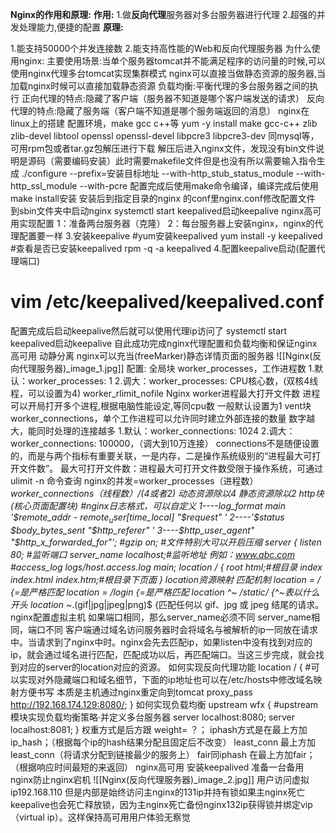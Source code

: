 **Nginx的作用和原理:**
	**作用:**
	1.做**反向代理**服务器对多台服务器进行代理
	2.超强的并发处理能力,便捷的配置
	**原理:**
	
1.能支持50000个并发连接数
2.能支持高性能的Web和反向代理服务器
为什么使用nginx:
主要使用场景:当单个服务器tomcat并不能满足程序的访问量的时候,可以使用nginx代理多台tomcat实现集群模式
nginx可以直接当做静态资源的服务器,当加载nginx时候可以直接加载静态资源
负载均衡:平衡代理的多台服务器之间的执行
正向代理的特点:隐藏了客户端（服务器不知道是哪个客户端发送的请求）
反向代理的特点:隐藏了服务端（客户端不知道是哪个服务端返回的消息）
nginx在linux上的搭建
配置环境，make gcc c++等
yum -y install make gcc-c++ zlib zlib-devel libtool openssl openssl-devel libpcre3 libpcre3-dev
同mysql等，可用rpm包或者tar.gz包解压进行下载
解压后进入nginx文件，发现没有bin文件说明是源码（需要编码安装）此时需要makefile文件但是也没有所以需要输入指令生成
./configure --prefix=安装目标地址 --with-http_stub_status_module --with-http_ssl_module --with-pcre
配置完成后使用make命令编译，编译完成后使用make install安装
安装后到指定目录的nginx 的conf里nginx.conf修改配置文件
到sbin文件夹中启动nginx
systemctl start keepalived启动keepalive
nginx高可用实现配置
1：准备两台服务器（克隆）
2：每台服务器上安装nginx，nginx的代理配置要一样
3.安装keepalive
#yum安装keepalived
yum install -y keepalived
#查看是否已安装keepalived
rpm -q -a keepalived
4.配置keepalive启动(配置代理端口)
# vim /etc/keepalived/keepalived.conf
配置完成后启动keepalive然后就可以使用代理ip访问了
systemctl start keepalived启动keepalive
自此成功完成nginx代理配置和负载均衡和保证nginx高可用
动静分离
nginx可以充当(freeMarker)静态详情页面的服务器
![[Nginx(反向代理服务器)_image_1.jpg]]
配置:
全局块
worker_processes，工作进程数
1.默认：worker_processes: 1
2.调大：worker_processes: CPU核心数，(双核4线程，可以设置为4)
worker_rlimit_nofile
Nginx worker进程最大打开文件数
进程可以开局打开多个进程,根据电脑性能设定,等同cpu数
一般默认设置为1
vent块
worker_connections，单个工作进程可以允许同时建立外部连接的数量
数字越大，能同时处理的连接越多
1.默认：worker_connections: 1024
2.调大：worker_connections: 100000，（调大到10万连接）
connections不是随便设置的，而是与两个指标有重要关联，一是内存，二是操作系统级别的“进程最大可打开文件数”。
最大可打开文件数：进程最大可打开文件数受限于操作系统，可通过 ulimit -n 命令查询
nginx的并发=worker_processes（进程数）*worker_connections（线程数）/(4或者2)
动态资源除以4
静态资源除以2
http块(核心页面配置块)
#nginx日志格式，可以自定义
1----log_format main '$remote_addr - $remote_user [$time_local] "$request" '
2----'$status $body_bytes_sent "$http_referer" '
3----$http_user_agent" "$http_x_forwarded_for"';
#gzip on; #文件特别大可以开启压缩
server {
listen 80; #监听端口
server_name localhost;#监听地址 例如：www.abc.com
#access_log logs/host.access.log main;
location / {
root html;#根目录
index index.html index.htm;#根目录下页面
}
location资源映射 匹配机制
location = / {=是严格匹配
location = /login {=是严格匹配
location ^~ /static/ {^~表以什么开头
location ~*.(gif|jpg|jpeg|png)$ {匹配任何以 gif、jpg 或 jpeg 结尾的请求。
nginx配置虚拟主机
如果端口相同，那么server_name必须不同
server_name相同，端口不同
客户端通过域名访问服务器时会将域名与被解析的ip一同放在请求中。当请求到了nginx中时。nginx会先去匹配ip，如果listen中没有找到对应的ip，就会通过域名进行匹配，匹配成功以后，再匹配端口。当这三步完成，就会找到对应的server的location对应的资源。
如何实现反向代理功能
location / {
#可以实现对外隐藏端口和域名细节，下面的ip地址也可以在/etc/hosts中修改域名映射方便书写 本质是主机通过nginx重定向到tomcat
proxy_pass http://192.168.174.129:8080/;
}
如何实现负载均衡
upstream wfx { #upstream模块实现负载均衡策略·并定义多台服务器
server localhost:8080;
server localhost:8081;
}
权重方式是后方跟 weight= ？；
iphash方式是在最上方加 ip_hash；（根据每个ip的hash结果分配且固定后不改变）
least_conn 最上方加least_conn（将请求分配到链接最少的服务上）
fair同iphash 在最上方加fair；（根据响应时间最短的来返回）
nginx高可用
安装keepalived
准备一台备用nginx防止nginx宕机
![[Nginx(反向代理服务器)_image_2.jpg]]
用户访问虚拟ip192.168.110
但是内部是始终访问主nginx的131ip并持有锁如果主nginx死亡keepalive也会死亡释放锁，因为主nginx死亡备份nginx132ip获得锁并绑定vip（virtual ip）。这样保持高可用用户体验无察觉